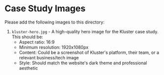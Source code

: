 # Case Study Images

Please add the following images to this directory:

1. `kluster-hero.jpg` - A high-quality hero image for the Kluster case study. This should be:
   - Aspect ratio: 16:9
   - Minimum resolution: 1920x1080px
   - Content: Could be a screenshot of Kluster's platform, their team, or a relevant business/tech image
   - Style: Should match the website's dark theme and professional aesthetic 